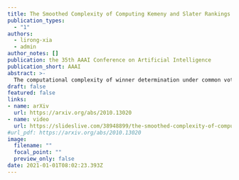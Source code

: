 ```yaml
---
title: The Smoothed Complexity of Computing Kemeny and Slater Rankings
publication_types:
  - "1"
authors:
  - lirong-xia
  - admin
author_notes: []
publication: the 35th AAAI Conference on Artificial Intelligence
publication_short: AAAI
abstract: >-
  The computational complexity of winner determination under common voting rules is a classical and fundamental topic in the field of computational social choice. Previous work has established the NP-hardness of winner determination under some commonly-studied voting rules, such as the Kemeny rule and the Slater rule. In a recent position paper, Baumeister, Hogrebe, and Rothe (2020) questioned the relevance of the worst-case nature of NP-hardness in social choice and proposed to conduct smoothed complexity analysis (Spielman and Teng 2009) under Blaser and Manthey’s (2015) framework. In this paper, we develop the first smoothed complexity results for winner determination in voting. We prove the smoothed hardness of Kemeny and Slater using the classical smoothed runtime analysis, and prove a parameterized typical-case smoothed easiness result for Kemeny. We also make an attempt of applying Blaser and Manthey’s (2015) smoothed complexity framework in social choice contexts by proving that the framework categorizes an always-exponential-time brute force search algorithm as being smoothed poly-time, under a natural noise model based on the well-studied Mallows model in social choice and statistics. Overall, our results show that smoothed complexity analysis in computational social choice is a challenging and fruitful topic.
draft: false
featured: false
links:
- name: arXiv
  url: https://arxiv.org/abs/2010.13020
- name: video
  url: https://slideslive.com/38948899/the-smoothed-complexity-of-computing-kemeny-and-slater-rankings
#url_pdf: https://arxiv.org/abs/2010.13020
image:
  filename: ""
  focal_point: ""
  preview_only: false
date: 2021-01-01T08:02:23.393Z
---
```

